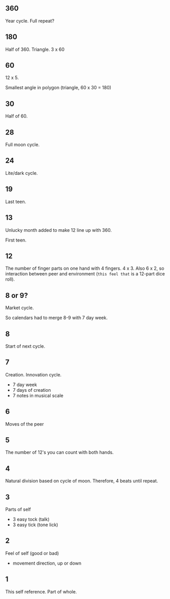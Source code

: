 
## 360

Year cycle. Full repeat?

## 180

Half of 360. Triangle. 3 x 60

## 60

12 x 5.

Smallest angle in polygon (triangle, 60 x 30 = 180)

## 30

Half of 60.

## 28

Full moon cycle.

## 24

Lite/dark cycle.

## 19

Last teen.

## 13

Unlucky month added to make 12 line up with 360.

First teen.

## 12

The number of finger parts on one hand with 4 fingers. 4 x 3. Also 6 x 2, so interaction between peer and environment (`this feel that` is a 12-part dice roll).

## 8 or 9?

Market cycle.

So calendars had to merge 8-9 with 7 day week.

## 8

Start of next cycle.

## 7

Creation. Innovation cycle.

- 7 day week
- 7 days of creation
- 7 notes in musical scale

## 6

Moves of the peer

## 5

The number of 12's you can count with both hands.

## 4

Natural division based on cycle of moon. Therefore, 4 beats until repeat.

## 3

Parts of self

- 3 easy tock (talk)
- 3 easy tick (tone lick)

## 2

Feel of self (good or bad)

- movement direction, up or down

## 1

This self reference. Part of whole.
